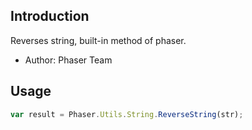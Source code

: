 ## Introduction

Reverses string, built-in method of phaser.

- Author: Phaser Team

## Usage

```javascript
var result = Phaser.Utils.String.ReverseString(str);
```